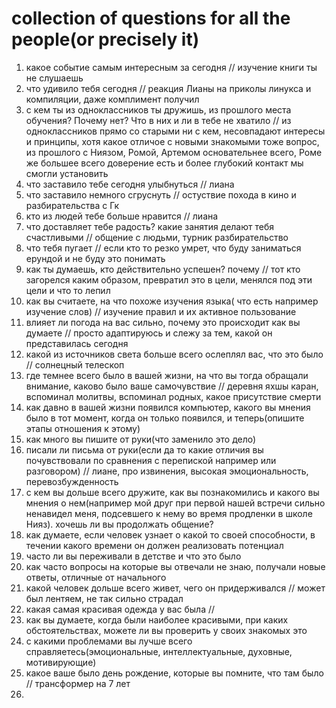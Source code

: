 # collection of questions for all the people(or precisely it)
1. какое событие самым интересным за сегодня //  изучение книги ты не слушаешь
2. что удивило тебя сегодня // реакция Лианы на приколы линукса и компиляции, даже комплимент получил
3. с кем ты из одноклассников ты дружишь, из прошлого места обучения? Почему нет? Что в них и ли в тебе не хватило // из одноклассников прямо со старыми ни с кем, несовпадают интересы и принципы, хотя какое отличое с новыми знакомыми тоже вопрос, из прошлого с Ниязом, Ромой, Артемом основательнее всего, Роме же большее всего доверение есть и более глубокий контакт мы смогли установить
4. что заставило тебе сегодня улыбнуться // лиана
5. что заставило немного сгруснуть // остуствие похода в кино и разбирательства с Гк
6. кто из людей тебе больше нравится // лиана 
7. что доставляет тебе радость? какие занятия делают тебя счастливыми // общение с людьми, турник разбирательство 
8. что тебя пугает // если кто то резко умрет, что буду заниматься ерундой и не буду это понимать
9. как ты думаешь, кто действительно успешен? почему // тот кто загорелся каким образом, превратил это в цели, менялся под эти цели и что то лепил
10. как вы считаете, на что похоже изучения языка( что есть например изучение слов) // изучение правил и их активное пользование
11. влияет ли погода на вас сильно, почему это происходит как вы думаете // просто адаптируюсь и слежу за тем, какой он представилась сегодня
12. какой из источников света больше всего ослеплял вас, что это было // солнецный телескоп
13. где темнее всего было в вашей жизни, на что вы тогда обращали внимание, каково было ваше самочувствие // деревня яхшы каран, вспоминал молитвы, вспоминал родных, какое присутствие смерти
14. как давно в вашей жизни появился компьютер, какого вы мнения было в тот момент, когда он только появился, и теперь(опишите этапы отношения к этому) 
15. как много вы пишите от руки(что заменило это дело)
16. писали ли письма от руки(если да то какие отличия вы почувствовали по сравнения с перепиской например или разговором) // лиане, про извинения, высокая эмоциональность, перевозбужденность
17. с кем вы дольше всего дружите, как вы познакомились и какого вы мнения о нем(например мой друг при первой нашей встречи сильно ненавидел меня, подсевшего к нему во время продленки в школе Нияз). хочешь ли вы продолжать общение?
18. как думаете, если человек узнает о какой то своей способности, в течении какого времени он должен реализовать потенциал 
19. часто ли вы переживали в детстве и что это было
20. как часто вопросы на которые вы отвечали не знаю, получали новые ответы, отличные от начального
21. какой человек дольше всего живет, чего он придерживался // может был лентяем, не так сильно страдал
22. какая самая красивая одежда у вас была //
23. как вы думаете, когда были наиболее красивыми, при каких обстоятельствах, можете ли вы проверить у своих знакомых это
24. с какими проблемами вы лучше всего справляетесь(эмоциональные, интеллектуальные, духовные, мотивирующие)
25. какое ваше было день рождение, которые вы помните, что там было // трансформер на 7 лет
26. 